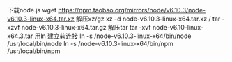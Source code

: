下载node.js
wget https://npm.taobao.org/mirrors/node/v6.10.3/node-v6.10.3-linux-x64.tar.xz
解压xz/gz
xz -d node-v6.10.3-linux-x64.tar.xz / tar -xzvf node-v6.10.3-linux-x64.tar.gz
解压tar
tar -xvf node-v6.10-linux-x64.3.tar
用ln 建立软连接
ln -s /node-v6.10.3-linux-x64/bin/node /usr/local/bin/node
ln -s /node-v6.10.3-linux-x64/bin/npm /usr/local/bin/npm
